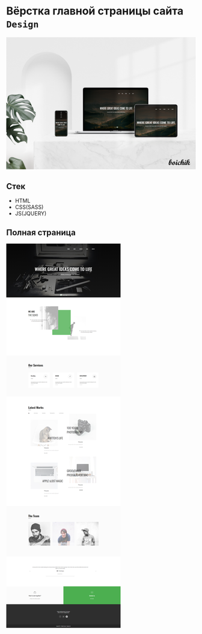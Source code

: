 # Вёрстка главной страницы сайта `Design`
![Devices Mockup](/design.png)

## Стек
* HTML
* CSS(SASS)
* JS(JQUERY)

## Полная страница
![FullPage](/fullpage.png)
